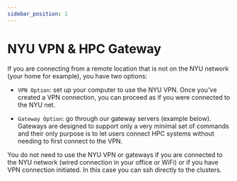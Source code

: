 ```yaml
---
sidebar_position: 1 
---
```


# NYU VPN & HPC Gateway

If you are connecting from a remote location that is not on the NYU network (your home for example), you have two options: 

- `VPN Option`: set up your computer to use the NYU VPN. Once you've created a VPN connection, you can proceed as if you were connected to the NYU net.  

- `Gateway Option`: go through our gateway servers (example below). Gateways are designed to support only a very minimal set of commands and their only purpose is to let users connect HPC systems without needing to first connect to the VPN.

You do not need to use the NYU VPN or gateways if you are connected to the NYU network (wired connection in your office or WiFi) or if you have VPN connection initiated. In this case you can ssh directly to the clusters.

